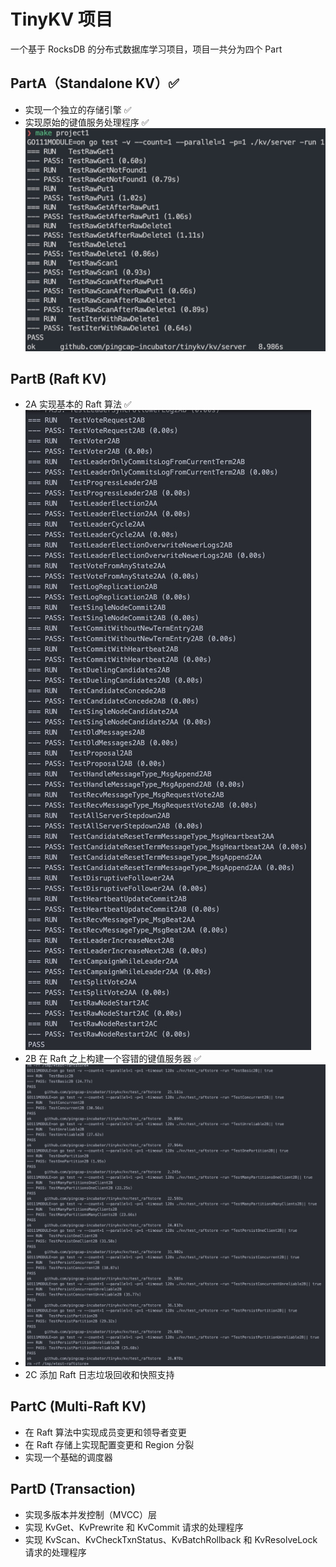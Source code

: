 # TinyKV 项目

一个基于 RocksDB 的分布式数据库学习项目，项目一共分为四个 Part

## PartA（Standalone KV）✅

- 实现一个独立的存储引擎 ✅
- 实现原始的键值服务处理程序 ✅
  ![alt text](images/image_part1.png)

## PartB (Raft KV)

- 2A 实现基本的 Raft 算法 ✅
  ![alt text](images/image_part2A.png)
- 2B 在 Raft 之上构建一个容错的键值服务器 ✅
- ![alt text](images/image_part2B.png)
- 2C 添加 Raft 日志垃圾回收和快照支持

## PartC (Multi-Raft KV)

- 在 Raft 算法中实现成员变更和领导者变更
- 在 Raft 存储上实现配置变更和 Region 分裂
- 实现一个基础的调度器

## PartD (Transaction)

- 实现多版本并发控制（MVCC）层
- 实现 KvGet、KvPrewrite 和 KvCommit 请求的处理程序
- 实现 KvScan、KvCheckTxnStatus、KvBatchRollback 和 KvResolveLock 请求的处理程序
